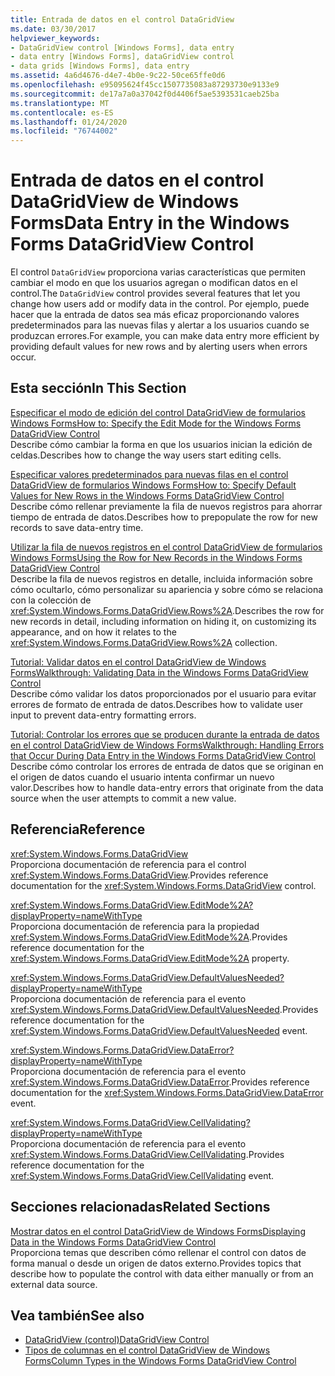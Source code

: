 ```yaml
---
title: Entrada de datos en el control DataGridView
ms.date: 03/30/2017
helpviewer_keywords:
- DataGridView control [Windows Forms], data entry
- data entry [Windows Forms], dataGridView control
- data grids [Windows Forms], data entry
ms.assetid: 4a6d4676-d4e7-4b0e-9c22-50ce65ffe0d6
ms.openlocfilehash: e95095624f45cc1507735083a87293730e9133e9
ms.sourcegitcommit: de17a7a0a37042f0d4406f5ae5393531caeb25ba
ms.translationtype: MT
ms.contentlocale: es-ES
ms.lasthandoff: 01/24/2020
ms.locfileid: "76744002"
---
```

# <a name="data-entry-in-the-windows-forms-datagridview-control"></a><span data-ttu-id="eef12-102">Entrada de datos en el control DataGridView de Windows Forms</span><span class="sxs-lookup"><span data-stu-id="eef12-102">Data Entry in the Windows Forms DataGridView Control</span></span>
<span data-ttu-id="eef12-103">El control `DataGridView` proporciona varias características que permiten cambiar el modo en que los usuarios agregan o modifican datos en el control.</span><span class="sxs-lookup"><span data-stu-id="eef12-103">The `DataGridView` control provides several features that let you change how users add or modify data in the control.</span></span> <span data-ttu-id="eef12-104">Por ejemplo, puede hacer que la entrada de datos sea más eficaz proporcionando valores predeterminados para las nuevas filas y alertar a los usuarios cuando se produzcan errores.</span><span class="sxs-lookup"><span data-stu-id="eef12-104">For example, you can make data entry more efficient by providing default values for new rows and by alerting users when errors occur.</span></span>  
  
## <a name="in-this-section"></a><span data-ttu-id="eef12-105">Esta sección</span><span class="sxs-lookup"><span data-stu-id="eef12-105">In This Section</span></span>  
 [<span data-ttu-id="eef12-106">Especificar el modo de edición del control DataGridView de formularios Windows Forms</span><span class="sxs-lookup"><span data-stu-id="eef12-106">How to: Specify the Edit Mode for the Windows Forms DataGridView Control</span></span>](how-to-specify-the-edit-mode-for-the-windows-forms-datagridview-control.md)  
 <span data-ttu-id="eef12-107">Describe cómo cambiar la forma en que los usuarios inician la edición de celdas.</span><span class="sxs-lookup"><span data-stu-id="eef12-107">Describes how to change the way users start editing cells.</span></span>  
  
 [<span data-ttu-id="eef12-108">Especificar valores predeterminados para nuevas filas en el control DataGridView de formularios Windows Forms</span><span class="sxs-lookup"><span data-stu-id="eef12-108">How to: Specify Default Values for New Rows in the Windows Forms DataGridView Control</span></span>](specify-default-values-for-new-rows-in-the-datagrid.md)  
 <span data-ttu-id="eef12-109">Describe cómo rellenar previamente la fila de nuevos registros para ahorrar tiempo de entrada de datos.</span><span class="sxs-lookup"><span data-stu-id="eef12-109">Describes how to prepopulate the row for new records to save data-entry time.</span></span>  
  
 [<span data-ttu-id="eef12-110">Utilizar la fila de nuevos registros en el control DataGridView de formularios Windows Forms</span><span class="sxs-lookup"><span data-stu-id="eef12-110">Using the Row for New Records in the Windows Forms DataGridView Control</span></span>](using-the-row-for-new-records-in-the-windows-forms-datagridview-control.md)  
 <span data-ttu-id="eef12-111">Describe la fila de nuevos registros en detalle, incluida información sobre cómo ocultarlo, cómo personalizar su apariencia y sobre cómo se relaciona con la colección de <xref:System.Windows.Forms.DataGridView.Rows%2A>.</span><span class="sxs-lookup"><span data-stu-id="eef12-111">Describes the row for new records in detail, including information on hiding it, on customizing its appearance, and on how it relates to the <xref:System.Windows.Forms.DataGridView.Rows%2A> collection.</span></span>  
  
 [<span data-ttu-id="eef12-112">Tutorial: Validar datos en el control DataGridView de Windows Forms</span><span class="sxs-lookup"><span data-stu-id="eef12-112">Walkthrough: Validating Data in the Windows Forms DataGridView Control</span></span>](walkthrough-validating-data-in-the-windows-forms-datagridview-control.md)  
 <span data-ttu-id="eef12-113">Describe cómo validar los datos proporcionados por el usuario para evitar errores de formato de entrada de datos.</span><span class="sxs-lookup"><span data-stu-id="eef12-113">Describes how to validate user input to prevent data-entry formatting errors.</span></span>  
  
 [<span data-ttu-id="eef12-114">Tutorial: Controlar los errores que se producen durante la entrada de datos en el control DataGridView de Windows Forms</span><span class="sxs-lookup"><span data-stu-id="eef12-114">Walkthrough: Handling Errors that Occur During Data Entry in the Windows Forms DataGridView Control</span></span>](handling-errors-that-occur-during-data-entry-in-the-datagrid.md)  
 <span data-ttu-id="eef12-115">Describe cómo controlar los errores de entrada de datos que se originan en el origen de datos cuando el usuario intenta confirmar un nuevo valor.</span><span class="sxs-lookup"><span data-stu-id="eef12-115">Describes how to handle data-entry errors that originate from the data source when the user attempts to commit a new value.</span></span>  
  
## <a name="reference"></a><span data-ttu-id="eef12-116">Referencia</span><span class="sxs-lookup"><span data-stu-id="eef12-116">Reference</span></span>  
 <xref:System.Windows.Forms.DataGridView>  
 <span data-ttu-id="eef12-117">Proporciona documentación de referencia para el control <xref:System.Windows.Forms.DataGridView>.</span><span class="sxs-lookup"><span data-stu-id="eef12-117">Provides reference documentation for the <xref:System.Windows.Forms.DataGridView> control.</span></span>  
  
 <xref:System.Windows.Forms.DataGridView.EditMode%2A?displayProperty=nameWithType>  
 <span data-ttu-id="eef12-118">Proporciona documentación de referencia para la propiedad <xref:System.Windows.Forms.DataGridView.EditMode%2A>.</span><span class="sxs-lookup"><span data-stu-id="eef12-118">Provides reference documentation for the <xref:System.Windows.Forms.DataGridView.EditMode%2A> property.</span></span>  
  
 <xref:System.Windows.Forms.DataGridView.DefaultValuesNeeded?displayProperty=nameWithType>  
 <span data-ttu-id="eef12-119">Proporciona documentación de referencia para el evento <xref:System.Windows.Forms.DataGridView.DefaultValuesNeeded>.</span><span class="sxs-lookup"><span data-stu-id="eef12-119">Provides reference documentation for the <xref:System.Windows.Forms.DataGridView.DefaultValuesNeeded> event.</span></span>  
  
 <xref:System.Windows.Forms.DataGridView.DataError?displayProperty=nameWithType>  
 <span data-ttu-id="eef12-120">Proporciona documentación de referencia para el evento <xref:System.Windows.Forms.DataGridView.DataError>.</span><span class="sxs-lookup"><span data-stu-id="eef12-120">Provides reference documentation for the <xref:System.Windows.Forms.DataGridView.DataError> event.</span></span>  
  
 <xref:System.Windows.Forms.DataGridView.CellValidating?displayProperty=nameWithType>  
 <span data-ttu-id="eef12-121">Proporciona documentación de referencia para el evento <xref:System.Windows.Forms.DataGridView.CellValidating>.</span><span class="sxs-lookup"><span data-stu-id="eef12-121">Provides reference documentation for the <xref:System.Windows.Forms.DataGridView.CellValidating> event.</span></span>  
  
## <a name="related-sections"></a><span data-ttu-id="eef12-122">Secciones relacionadas</span><span class="sxs-lookup"><span data-stu-id="eef12-122">Related Sections</span></span>  
 [<span data-ttu-id="eef12-123">Mostrar datos en el control DataGridView de Windows Forms</span><span class="sxs-lookup"><span data-stu-id="eef12-123">Displaying Data in the Windows Forms DataGridView Control</span></span>](displaying-data-in-the-windows-forms-datagridview-control.md)  
 <span data-ttu-id="eef12-124">Proporciona temas que describen cómo rellenar el control con datos de forma manual o desde un origen de datos externo.</span><span class="sxs-lookup"><span data-stu-id="eef12-124">Provides topics that describe how to populate the control with data either manually or from an external data source.</span></span>  
  
## <a name="see-also"></a><span data-ttu-id="eef12-125">Vea también</span><span class="sxs-lookup"><span data-stu-id="eef12-125">See also</span></span>

- [<span data-ttu-id="eef12-126">DataGridView (control)</span><span class="sxs-lookup"><span data-stu-id="eef12-126">DataGridView Control</span></span>](datagridview-control-windows-forms.md)
- [<span data-ttu-id="eef12-127">Tipos de columnas en el control DataGridView de Windows Forms</span><span class="sxs-lookup"><span data-stu-id="eef12-127">Column Types in the Windows Forms DataGridView Control</span></span>](column-types-in-the-windows-forms-datagridview-control.md)

